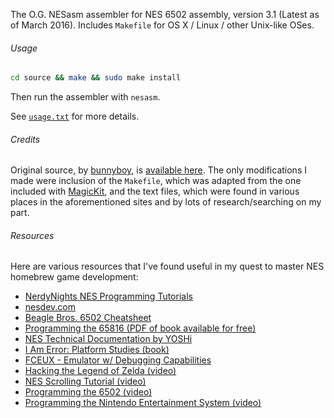 The O.G. NESasm assembler for NES 6502 assembly, version 3.1 (Latest as of March 2016). Includes `Makefile` for OS X / Linux / other Unix-like OSes.

###### Usage

```bash
cd source && make && sudo make install
```

Then run the assembler with `nesasm`.

See [`usage.txt`](https://raw.githubusercontent.com/camsaul/nesasm/master/usage.txt) for more details.


###### Credits

Original source, by [bunnyboy](http://nintendoage.com/index.cfm?FuseAction=Users.Home&User=bunnyboy), is [available here](http://www.nespowerpak.com/nesasm/).
The only modifications I made were inclusion of the `Makefile`, which was adapted from the one included with [MagicKit](http://www.magicengine.com/mkit/), and the text files,
which were found in various places in the aforementioned sites and by lots of research/searching on my part.


###### Resources

Here are various resources that I've found useful in my quest to master NES homebrew game development:

*  [NerdyNights NES Programming Tutorials](http://nintendoage.com/auth/forum/messageview.cfm?catid=22&threadid=7155)
*  [nesdev.com](http://nesdev.com/)
*  [Beagle Bros. 6502 Cheatsheet](https://raw.githubusercontent.com/camsaul/nesasm/master/beagle_bros_6502_reference.png)
*  [Programming the 65816 (PDF of book available for free)](http://archive.6502.org/datasheets/wdc_65816_programming_manual.pdf)
*  [NES Technical Documentation by YOSHi](https://raw.githubusercontent.com/camsaul/nesasm/master/nes_technical_documentation.txt)
*  [I Am Error: Platform Studies (book)](http://amzn.to/1RF1VBJ)
*  [FCEUX - Emulator w/ Debugging Capabilities](http://www.fceux.com/web/home.html)
*  [Hacking the Legend of Zelda (video)](https://www.youtube.com/watch?v=FolqIgQRtl0)
*  [NES Scrolling Tutorial (video)](https://vimeo.com/9578423)
*  [Programming the 6502 (video)](https://www.youtube.com/watch?v=pASatutl2Ik)
*  [Programming the Nintendo Entertainment System (video)](https://www.youtube.com/watch?v=XT95C4fT6zA)
